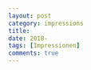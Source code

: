 ```yaml
---
layout: post
category: impressions
title:
date: 2018-
tags: [Impressionen]
comments: true
---
```


#


```
